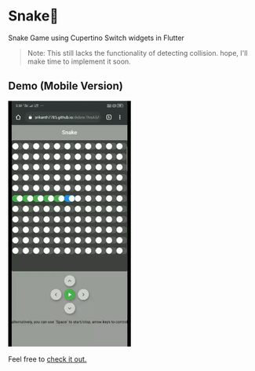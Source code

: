 # Snake🐍

Snake Game using Cupertino Switch widgets in Flutter

> Note: This still lacks the functionality of detecting collision. hope, I'll make time to implement it soon.

## Demo (Mobile Version)

<img src="Demo/snake.gif" width = "250" height = "500">


Feel free to [check it out.](https://srikanth7785.github.io/deleteThisASAP/#/)
